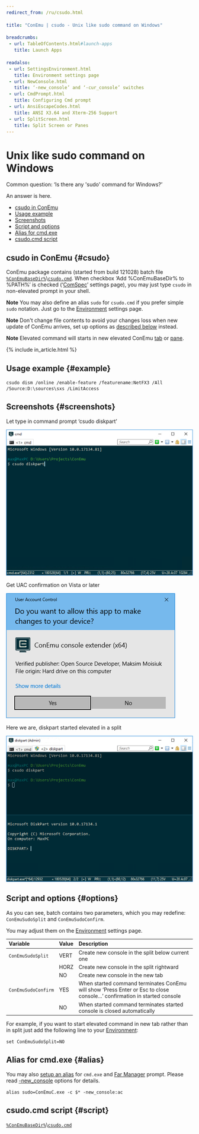 ```yaml
---
redirect_from: /ru/csudo.html

title: "ConEmu | csudo - Unix like sudo command on Windows"

breadcrumbs:
 - url: TableOfContents.html#launch-apps
   title: Launch Apps

readalso:
 - url: SettingsEnvironment.html
   title: Environment settings page
 - url: NewConsole.html
   title: ‘-new_console’ and ‘-cur_console’ switches
 - url: CmdPrompt.html
   title: Configuring Cmd prompt
 - url: AnsiEscapeCodes.html
   title: ANSI X3.64 and Xterm-256 Support
 - url: SplitScreen.html
   title: Split Screen or Panes
---
```


# Unix like sudo command on Windows

Common question: ‘Is there any 'sudo' command for Windows?’

An answer is here.

* [csudo in ConEmu](#csudo)
* [Usage example](#example)
* [Screenshots](#screenshots)
* [Script and options](#options)
* [Alias for cmd.exe](#alias)
* [csudo.cmd script](#script)


## csudo in ConEmu  {#csudo}

ConEmu package contains (started from build 121028) batch file
[`%ConEmuBaseDir%`](ConEmuEnvironment.html)\\[`csudo.cmd`](https://github.com/Maximus5/ConEmu/blob/master/Release/ConEmu/csudo.cmd).
When checkbox ‘Add %ConEmuBaseDir% to %PATH%’ is checked (‘[ComSpec](SettingsComspec.html)’ settings page),
you may just type `csudo` in non-elevated prompt in your shell.

**Note** You may also define an alias `sudo` for `csudo.cmd` if you prefer simple `sudo` notation.
Just go to the [Environment](SettingsEnvironment.html) settings page.

**Note** Don't change file contents to avoid your changes loss when new update of ConEmu arrives,
set up options as [described below](#options) instead.

**Note** Elevated command will starts in new elevated ConEmu [tab](TabBar.html) or [pane](SplitScreen.html).

{% include in_article.html %}


## Usage example  {#example}

```
csudo dism /online /enable-feature /featurename:NetFX3 /All /Source:D:\sources\sxs /LimitAccess
```


## Screenshots  {#screenshots}

Let type in command prompt ‘csudo diskpart’

![Running csudo command](/img/ConEmuSuDo1.png)

Get UAC confirmation on Vista or later

![csudo UAC confirmation](/img/ConEmuSuDo2.png)

Here we are, diskpart started elevated in a split

![Running csudo command](/img/ConEmuSuDo3.png)



## Script and options  {#options}

As you can see, batch contains two parameters, which you may redefine: `ConEmuSudoSplit` and `ConEmuSudoConfirm`.

You may adjust them on the [Environment](SettingsEnvironment.html) settings page.

| Variable | Value | Description |
|:---|:---|:---|
| `ConEmuSudoSplit`   | VERT | Create new console in the split below current one |
|                     | HORZ | Create new console in the split rightward |
|                     | NO   | Create new console in the new tab |
| `ConEmuSudoConfirm` | YES  | When started command terminates ConEmu will show ‘Press Enter or Esc to close console...’ confirmation in started console |
|                     | NO   | When started command terminates started console is closed automatically |

For example, if you want to start elevated command in new tab rather than in split
just add the following line to your [Environment](SettingsEnvironment.html):

```
set ConEmuSudoSplit=NO
```



## Alias for cmd.exe  {#alias}

You may also [setup an alias](SettingsEnvironment.html) for `cmd.exe`
and [Far Manager](FarManager.html) prompt.
Please read [-new_console](NewConsole.html) options for details.

~~~
alias sudo=ConEmuC.exe -c $* -new_console:ac
~~~


## csudo.cmd script  {#script}

[`%ConEmuBaseDir%`](ConEmuEnvironment.html)\\[`csudo.cmd`](https://github.com/Maximus5/ConEmu/blob/master/Release/ConEmu/csudo.cmd)
